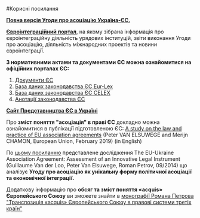 #Корисні посилання

[**Повна версія Угоди про асоціацію Україна-ЄС.**](https://www.kmu.gov.ua/ua/diyalnist/yevropejska-integraciya/ugoda-pro-asociacyu)

[**Євроінтеграційний портал**](https://eu-ua.org/), на якому зібрана інформація про євроінтеграційну діяльність урядових інституцій, звіти виконання Угоди про асоціацію, діяльність міжнародних проектів та новини євроінтеграції.

**З нормативними актами та документами ЄС можна ознайомитися на офіційних порталах ЄС:**

1. [Документи ЄС](http://europa.eu/documentation/index_en.htm)
2. [База даних законодавства ЄС Eur-Lex](http://eur-lex.europa.eu/en/index.htm)
3. [База даних законодавства ЄС CELEX](http://www.justis.com/data-coverage/celex.aspx)
4. [Анотації законодавства ЄС](http://europa.eu/legislation_summaries/index_en.htm)

[**Сайт Представництва ЄС в Україні**](https://eeas.europa.eu/delegations/ukraine/10726/%D1%80%D0%BE%D0%BB%D1%8C-%D0%BF%D1%80%D0%B5%D0%B4%D1%81%D1%82%D0%B0%D0%B2%D0%BD%D0%B8%D1%86%D1%82%D0%B2%D0%B0-%D1%94%D1%81-%D0%B2-%D1%83%D0%BA%D1%80%D0%B0%D1%97%D0%BD%D1%96_uk)

Про **зміст**  **поняття &quot;асоціація&quot; в праві ЄС** докладно можна ознайомитися в публікації підготовленою ЄС: [A study on the law and practice of EU association agreements](https://biblio.ugent.be/publication/8603014) (Peter VAN ELSUWEGE and Merijn CHAMON, European Union, February 2019) (in English)

По [цьому посиланню](https://www.academia.edu/7704646/The_EU-Ukraine_Association_Agreement_Assessment_of_an_Innovative_Legal_Instrument) представлене дослідження The EU-Ukraine Association Agreement: Assessment of an Innovative Legal Instrument (Guillaume Van der Loo, Peter Van Elsuwege, Roman Petrov, 09/2014) що аналізує **Угоду про асоціацію як унікальну форму політичної асоціації та економічної інтеграції.**


Додаткову інформацію про **обсяг та зміст поняття «acquis» Європейського Союзу** ви зможете знайти в [монографії Романа Петрова &quot;Транспозиція «acquis» Європейського Союзу в правові системи третіх країн&quot;](https://www.academia.edu/11862251/%D0%A2%D1%80%D0%B0%D0%BD%D1%81%D0%BF%D0%BE%D0%B7%D0%B8%D1%86%D1%96%D1%8F_acquis_%D0%84%D0%B2%D1%80%D0%BE%D0%BF%D0%B5%D0%B9%D1%81%D1%8C%D0%BA%D0%BE%D0%B3%D0%BE_%D0%A1%D0%BE%D1%8E%D0%B7%D1%83_%D0%B2_%D0%BF%D1%80%D0%B0%D0%B2%D0%BE%D0%B2%D1%96_%D1%81%D0%B8%D1%81%D1%82%D0%B5%D0%BC%D0%B8_%D1%82%D1%80%D0%B5%D1%82%D1%96%D1%85_%D0%BA%D1%80%D0%B0%D1%97%D0%BD_%D0%9C%D0%BE%D0%BD%D0%BE%D0%B3%D1%80%D0%B0%D1%84%D1%96%D1%8F._%D0%9A._%D0%86%D1%81%D1%82%D0%B8%D0%BD%D0%B0_2012._384_C)